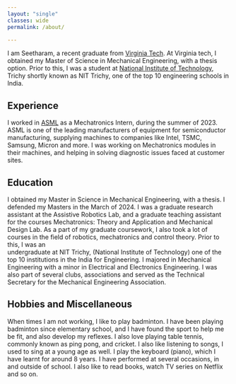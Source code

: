 ```yaml
---
layout: "single"
classes: wide
permalink: /about/

---
```


I am Seetharam, a recent graduate from [Virginia Tech](https://www.vt.edu/). At Virginia tech, I obtained my Master of Science in Mechanical Engineering, with a thesis option. Prior to this, I was a student at [National Institute of Technology](https://www.nitt.edu/), Trichy shortly known as NIT Trichy, one of the top 10 engineering schools in India. 


## Experience

I worked in [ASML](https://www.asml.com/en) as a Mechatronics Intern, during the summer of 2023. ASML is one of the leading manufacturers of equipment for semiconductor 
manufacturing, supplying machines to companies like Intel, TSMC, Samsung, Micron and more. I was working on Mechatronics modules in their machines, and helping
in solving diagnostic issues faced at customer sites. 
    


## Education


I obtained my Master in Science in Mechanical Engineering, with a thesis. I defended my Masters in the March of 2024. I was a graduate research
assistant at the Assistive Robotics Lab, and a graduate teaching assistant for the courses Mechatronics: Theory and Application and Mechanical Design Lab.
As a part of my graduate coursework, I also took a lot of courses in the field of robotics, mechatronics and control theory. Prior to this, I was an     
undergraduate at NIT Trichy, (National Institute of Technology) one of the top 10 institutions in the India for Engineering. I majored in Mechanical                Engineering with a minor in Electrical and Electronics Engineering. I was also part of several clubs, associations and served as the Technical Secretary for        the Mechanical Engineering Association.


## Hobbies and Miscellaneous

When times I am not working, I like to play badminton. I have been playing badminton since elementary school, and I have found the sport to help me be fit, and also develop my reflexes. I also love playing table tennis, commonly known as ping pong, and cricket. I also like listening to songs, I used to sing at a young age as well. I play the keyboard (piano), which I have learnt for around 8 years. I have performed at several occasions, in and outside of school. I also like to read books, watch TV series on Netflix and so on.  

